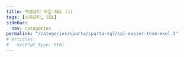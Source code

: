 ```yaml
---
title: 액셀보다 쉬운 SQL (1)
tags: [스파르타, SQL]
sidebar:
  nav: categories
permalink: "/categories/sparta/sparta-sql/sql-easier-than-exel_1"
# articles:
#   excerpt_type: html
---
```

